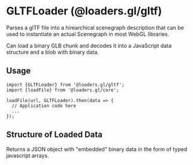 # GLTFLoader (@loaders.gl/gltf)

Parses a glTF file into a hirearchical scenegraph description that can be used to instantiate an actual Scenegraph in most WebGL libraries.

Can load a binary GLB chunk and decodes it into a JavaScript data structure and a blob with binary data.


## Usage

```
import {GLTFLoader} from '@loaders.gl/gltf';
import {loadFile} from '@loaders.gl/core';

loadFile(url, GLTFLoader).then(data => {
  // Application code here
  ...
});
```


## Structure of Loaded Data

Returns a JSON object with "embedded" binary data in the form of typed javascript arrays.
